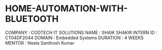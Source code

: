 # HOME-AUTOMATION-WITH-BLUETOOTH
COMPANY : CODTECH IT SOLUTIONS NAME : SHAIK SHAKIR INTERN ID : CT04DF2044 DOMAIN : Embedded Systems DURATION : 4 WEEKS MENTOR : Neela Santhosh Kumar
